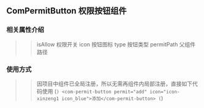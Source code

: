 ## ComPermitButton 权限按钮组件

### 相关属性介绍
>> isAllow 权限开关
>> icon 按钮图标
>> type 按钮类型
>> permitPath 父组件路径

### 使用方式
>> 因项目中组件已全局注册，所以无需再组件内局部注册，直接如下代码使用
(```)
<com-permit-button permit="add" icon="icon-xinzeng1 icon_blue">添加</com-permit-button>
(```)
